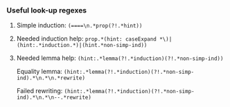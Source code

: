 ### Useful look-up regexes

1. Simple induction: `(====\n.*prop(?!.*hint))`

2. Needed induction help: `prop.*(hint: caseExpand *\)|(hint:.*induction.*)|(hint.*non-simp-ind))`

3. Needed lemma help: `(hint:.*lemma(?!.*induction)(?!.*non-simp-ind))`

   Equality lemma: `(hint:.*lemma(?!.*induction)(?!.*non-simp-ind).*\n.*\n.*rewrite)`
   
   Failed rewriting: `(hint:.*lemma(?!.*induction)(?!.*non-simp-ind).*\n.*\n--.*rewrite)`
